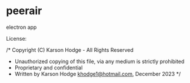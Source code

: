 # peerair
electron app

License:

/* Copyright (C) Karson Hodge - All Rights Reserved
 * Unauthorized copying of this file, via any medium is strictly prohibited
 * Proprietary and confidential
 * Written by Karson Hodge khodge1@hotmail.com, December 2023
 */

